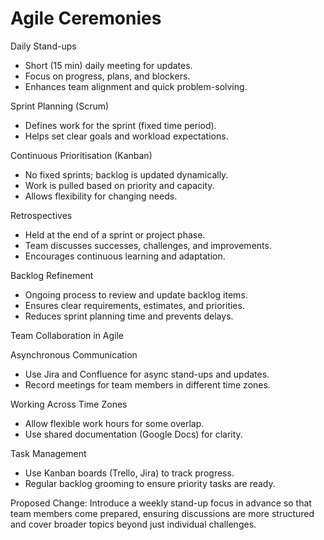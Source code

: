 # Agile Ceremonies  

Daily Stand-ups  

- Short (15 min) daily meeting for updates.  
- Focus on progress, plans, and blockers.  
- Enhances team alignment and quick problem-solving.  

Sprint Planning (Scrum)  

- Defines work for the sprint (fixed time period).
- Helps set clear goals and workload expectations.  

Continuous Prioritisation (Kanban)  

- No fixed sprints; backlog is updated dynamically.  
- Work is pulled based on priority and capacity.  
- Allows flexibility for changing needs.  

Retrospectives  

- Held at the end of a sprint or project phase.  
- Team discusses successes, challenges, and improvements.  
- Encourages continuous learning and adaptation.

Backlog Refinement  

- Ongoing process to review and update backlog items.
- Ensures clear requirements, estimates, and priorities.  
- Reduces sprint planning time and prevents delays.  

Team Collaboration in Agile  

Asynchronous Communication  

- Use Jira and Confluence for async stand-ups and updates.  
- Record meetings for team members in different time zones.  

Working Across Time Zones  

- Allow flexible work hours for some overlap.  
- Use shared documentation (Google Docs) for clarity.  

Task Management  

- Use Kanban boards (Trello, Jira) to track progress.  
- Regular backlog grooming to ensure priority tasks are ready.

Proposed Change: Introduce a weekly stand-up focus in advance so that team members come prepared, ensuring discussions are more structured and cover broader topics beyond just individual challenges.
